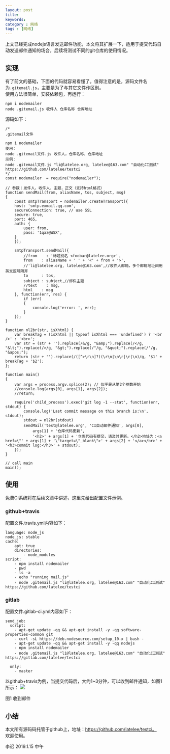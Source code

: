 ```yaml
---
layout: post
title: 
keywords: 
category : 网络
tags : [网络]
---
```

上文已经完成nodejs语言发送邮件功能，本文将其扩展一下，适用于提交代码自动发送邮件通知的场合，后续将测试不同的git仓库的使用情况。  

<!-- more -->

## 实现
有了前文的基础，下面的代码就容易看懂了。值得注意的是，源码文件名为`.gitemail.js`，主要是为了与其它文件作区别。  
使用方法很简单，安装依赖包，再运行：  
```
npm i nodemailer
node .gitemail.js 收件人 仓库名称 仓库地址
```
源码如下：  
```
/*
.gitemail文件

npm i nodemailer
使用：
node .gitemail文件.js 收件人，仓库名称，仓库地址
示例：
node .gitemail文件.js "li@latelee.org, latelee@163.com" "自动化CI测试" https://github.com/latelee/testci
*/
const nodemailer  = require("nodemailer");

// 参数：发件人，收件人，主题，正文（支持html格式）
function sendMail(from, aliasName, tos, subject, msg)
{
    const smtpTransport = nodemailer.createTransport({
    host: 'smtp.exmail.qq.com',
    secureConnection: true, // use SSL
    secure: true,
    port: 465,
    auth: {
        user: from,
        pass: '1qaz@WSX',
    }
    });

    smtpTransport.sendMail({
        //from    : '标题别名 <foobar@latelee.org>',
        from    : aliasName + ' ' + '<' + from + '>',
        //'li@latelee.org, latelee@163.com',//收件人邮箱，多个邮箱地址间用英文逗号隔开
        to      : tos,
        subject : subject,//邮件主题
        //text    : msg,
        html    : msg
    }, function(err, res) {
        if (err)
        {
            console.log('error: ', err);
        }
    });
}

function nl2br(str, isXhtml) {
    var breakTag = (isXhtml || typeof isXhtml === 'undefined') ? '<br />' : '<br>';
    var str = (str + '').replace(/&/g, "&amp;").replace(/</g, "&lt;").replace(/>/g, "&gt;").replace(/"/g, "&quot;").replace(/'/g, "&apos;");
    return (str + '').replace(/([^>\r\n]?)(\r\n|\n\r|\r|\n)/g, '$1' + breakTag + '$2');
};

function main()
{
    var args = process.argv.splice(2); // 似乎是从第2个参数开始
    //console.log(args[0], args[1], args[2]);
    //return;

    require('child_process').exec('git log -1 --stat', function(err, stdout) {
        console.log('Last commit message on this branch is:\n', stdout);
        stdout = nl2br(stdout)
        sendMail('test@latelee.org', 'CI自动邮件通知', args[0], 
            args[1] + '仓库代码更新',
            '<h2>' + args[1] + '仓库代码有提交，请及时更新。</h2>地址为：<a href=\"' + args[1] + '\"target=\"_blank\">' + args[2] + '</a></br>' + '<h3>commit log:</h3>' + stdout);
    });
}

// call main
main();

```

## 使用
免费CI系统将在后续文章中讲述，这里先给出配置文件示例。  

### github+travis
配置文件.travis.yml内容如下：

```
language: node_js
node_js: stable
cache:
    apt: true
    directories:
        - node_modules
script:
    - npm install nodemailer
    - pwd
    - ls -a
    - echo "running mail.js"
    - node .gitemail.js "li@latelee.org, latelee@163.com" "自动化CI测试" https://github.com/latelee/testci
```

### gitlab
配置文件.gitlab-ci.yml内容如下：
```
send_job:
  script:
    - apt-get update -qq && apt-get install -y -qq software-properties-common git
    - curl -sL https://deb.nodesource.com/setup_10.x | bash -
    - apt-get update -qq && apt-get install -y -qq nodejs
    - npm install nodemailer
    - node .gitemail.js "li@latelee.org, latelee@163.com" "自动化CI测试" https://gitlab.com/latelee/testci

  only:
    - master
```
以github+travis为例，当提交代码后，大约1~3分钟，可以收到邮件通知，如图1所示：
![](https://raw.githubusercontent.com/latelee/latelee.github.io/master/assets/network/github-ci-email.png)  

   图1 收到邮件

## 小结
本文所有源码码托管于github上，地址：https://github.com/latelee/testci。  
欢迎使用。  

李迟 2019.1.15 中午

